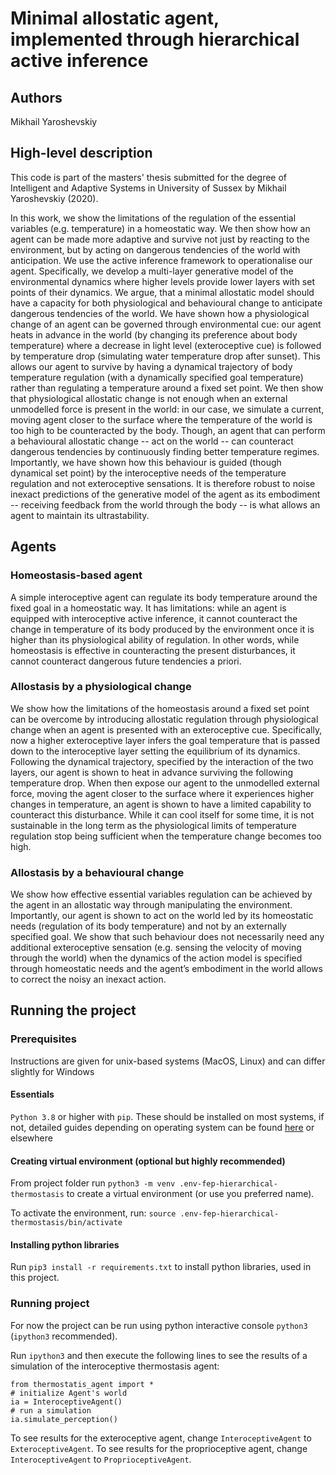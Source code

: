 # Minimal allostatic agent, implemented through hierarchical active inference

## Authors
Mikhail Yaroshevskiy

## High-level description
This code is part of the masters' thesis submitted for the degree of Intelligent and Adaptive Systems in University of Sussex by Mikhail Yaroshevskiy (2020).

In this work, we show the limitations of the regulation of the essential variables (e.g. temperature) in a homeostatic way. We then show how an agent can be made more adaptive and survive not just by reacting to the environment, but by acting on dangerous tendencies of the world with anticipation. We use the active inference framework to operationalise our agent. Specifically, we develop a multi-layer generative model of the environmental dynamics where higher levels provide lower layers with set points of their dynamics. We argue, that a minimal allostatic model should have a capacity for both physiological and behavioural change to anticipate dangerous tendencies of the world. We have shown how a physiological change of an agent can be governed through environmental cue: our agent heats in advance in the world (by changing its preference about body temperature) where a decrease in light level (exteroceptive cue) is followed by temperature drop (simulating water temperature drop after sunset). This allows our agent to survive by having a dynamical trajectory of body temperature regulation (with a dynamically specified goal temperature) rather than regulating a temperature around a fixed set point. We then show that physiological allostatic change is not enough when an external unmodelled force is present in the world: in our case, we simulate a current, moving agent closer to the surface where the temperature of the world is too high to be counteracted by the body. Though, an agent that can perform a behavioural allostatic change -- act on the world -- can counteract dangerous tendencies by continuously finding better temperature regimes. Importantly, we have shown how this behaviour is guided (though dynamical set point) by the interoceptive needs of the temperature regulation and not exteroceptive sensations. It is therefore robust to noise inexact predictions of the generative model of the agent as its embodiment -- receiving feedback from the world through the body -- is what allows an agent to maintain its ultrastability.

## Agents
### Homeostasis-based agent
A simple interoceptive agent can regulate its body temperature around the fixed goal in a homeostatic way. It has limitations: while an agent is equipped with interoceptive active inference, it cannot counteract the change in temperature of its body produced by the environment once it is higher than its physiological ability of regulation. In other words, while homeostasis is effective in counteracting the present disturbances, it cannot counteract dangerous future tendencies a priori.

### Allostasis by a physiological change
We show how the limitations of the homeostasis around a fixed set point can be overcome by introducing allostatic regulation through physiological change when an agent is presented with an exteroceptive cue. Specifically, now a higher exteroceptive layer infers the goal temperature that is passed down to the interoceptive layer setting the equilibrium of its dynamics. Following the dynamical trajectory, specified by the interaction of the two layers, our agent is shown to heat in advance surviving the following temperature drop. When then expose our agent to the unmodelled external force, moving the agent closer to the surface where it experiences higher changes in temperature, an agent is shown to have a limited capability to counteract this disturbance. While it can cool itself for some time, it is not sustainable in the long term as the physiological limits of temperature regulation stop being sufficient when the temperature change becomes too high.

### Allostasis by a behavioural change
We show how effective essential variables regulation can be achieved by the agent in an allostatic way through manipulating the environment. Importantly, our agent is shown to act on the world led by its homeostatic needs (regulation of its body temperature) and not by an externally specified goal. We show that such behaviour does not necessarily need any additional exteroceptive sensation (e.g. sensing the velocity of moving through the world) when the dynamics of the action model is specified through homeostatic needs and the agent’s embodiment in the world allows to correct the noisy an inexact action.

## Running the project

### Prerequisites
Instructions are given for unix-based systems (MacOS, Linux) and can differ slightly for Windows

#### Essentials
`Python 3.8` or higher with `pip`. These should be installed on most systems, if not, detailed guides depending on operating system can be found [here](https://www.makeuseof.com/tag/install-pip-for-python/) or elsewhere

#### Creating virtual environment (optional but highly recommended)
From project folder run 
```python3 -m venv .env-fep-hierarchical-thermostasis```
to create a virtual environment (or use you preferred name).

To activate the environment, run:
 ```source .env-fep-hierarchical-thermostasis/bin/activate```

#### Installing python libraries
Run 
```pip3 install -r requirements.txt```
to install python libraries, used in this project.

### Running project
For now the project can be run using python interactive console `python3` (`ipython3` recommended).

Run `ipython3` and then execute the following lines to see the results of a simulation of the interoceptive thermostasis agent:
```
from thermostatis_agent import *
# initialize Agent's world
ia = InteroceptiveAgent()
# run a simulation
ia.simulate_perception()
```

To see results for the exteroceptive agent, change `InteroceptiveAgent` to `ExteroceptiveAgent`.
To see results for the proprioceptive agent, change `InteroceptiveAgent` to `ProprioceptiveAgent`.
